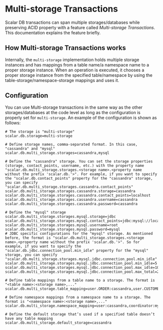 # Multi-storage Transactions

Scalar DB transactions can span multiple storages/databases while preserving ACID property with a
feature called *Multi-storage Transactions*. This documentation explains the feature briefly.

## How Multi-storage Transactions works

Internally, the `multi-storage` implementation holds multiple storage instances and has mappings
from a table name/a namespace name to a proper storage instance. When an operation is executed, it
chooses a proper storage instance from the specified table/namespace by using the
table-storage/namespace-storage mappings and uses it.

## Configuration

You can use Multi-storage transactions in the same way as the other storages/databases at the code
level as long as the configuration is properly set for `multi-storage`. An example of the
configuration is shown as follows:

```
# The storage is "multi-storage"
scalar.db.storage=multi-storage

# Define storage names, comma-separated format. In this case, "cassandra" and "mysql"
scalar.db.multi_storage.storages=cassandra,mysql

# Define the "cassandra" storage. You can set the storage properties (storage, contact_points, username, etc.) with the property name "scalar.db.multi_storage.storages.<storage name>.<property name without the prefix 'scalar.db.'>". For example, if you want to specify the "scalar.db.contact_points" property for the "cassandra" storage, you can specify "scalar.db.multi_storage.storages.cassandra.contact_points"
scalar.db.multi_storage.storages.cassandra.storage=cassandra
scalar.db.multi_storage.storages.cassandra.contact_points=localhost
scalar.db.multi_storage.storages.cassandra.username=cassandra
scalar.db.multi_storage.storages.cassandra.password=cassandra

# Define the "mysql" storage 
scalar.db.multi_storage.storages.mysql.storage=jdbc
scalar.db.multi_storage.storages.mysql.contact_points=jdbc:mysql://localhost:3306/
scalar.db.multi_storage.storages.mysql.username=root
scalar.db.multi_storage.storages.mysql.password=mysql
# JDBC specific configurations for the "mysql" storage. As mentioned before, the format is "scalar.db.multi_storage.storages.<storage name>.<property name without the prefix 'scalar.db.'>". So for example, if you want to specify the "scalar.db.jdbc.connection_pool.min_idle" property for the "mysql" storage, you can specify "scalar.db.multi_storage.storages.mysql.jdbc.connection_pool.min_idle"
scalar.db.multi_storage.storages.mysql.jdbc.connection_pool.min_idle=5
scalar.db.multi_storage.storages.mysql.jdbc.connection_pool.max_idle=10
scalar.db.multi_storage.storages.mysql.jdbc.connection_pool.max_total=25

# Define table mappings from a table name to a storage. The format is "<table name>:<storage name>,..."
scalar.db.multi_storage.table_mapping=user.ORDER:cassandra,user.CUSTOMER:mysql,coordinator.state:cassandra

# Define namespace mappings from a namespace name to a storage. The format is "<namespace name>:<storage name>,..."
scalar.db.multi_storage.namespace_mapping=user:cassandra,coordinator:mysql

# Define the default storage that’s used if a specified table doesn’t have any table mapping
scalar.db.multi_storage.default_storage=cassandra
```
